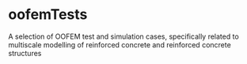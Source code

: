 # oofemTests
A selection of OOFEM test and simulation cases, specifically related to multiscale modelling of reinforced concrete and reinforced concrete structures
